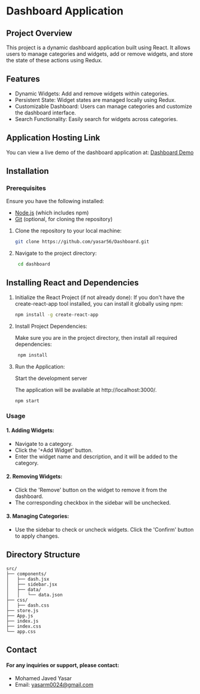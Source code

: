 # Dashboard Application

## Project Overview

This project is a dynamic dashboard application built using React. It allows users to manage categories and widgets, add or remove widgets, and store the state of these actions using Redux.

## Features

- Dynamic Widgets: Add and remove widgets within categories.
- Persistent State: Widget states are managed locally using Redux.
- Customizable Dashboard: Users can manage categories and customize the dashboard interface.
- Search Functionality: Easily search for widgets across categories.


## Application Hosting Link

You can view a live demo of the dashboard application at: [Dashboard Demo](https://dashboardcloud.netlify.app/)

## Installation

### Prerequisites

Ensure you have the following installed:

- [Node.js](https://nodejs.org/) (which includes npm)
- [Git](https://git-scm.com/) (optional, for cloning the repository)


1. Clone the repository to your local machine:

   ```bash
   git clone https://github.com/yasar56/Dashboard.git

2. Navigate to the project directory:

   ```bash
    cd dashboard

## Installing React and Dependencies


1. Initialize the React Project (if not already done):
   If you don't have the create-react-app tool installed, you can install it globally using npm:

     ```bash
     npm install -g create-react-app

2. Install Project Dependencies:

   Make sure you are in the project directory, then install all required dependencies:

   ```bash
    npm install

3. Run the Application:
    
    Start the development server
    
    The application will be available at http://localhost:3000/.


    ```bash
    npm start

### Usage

#### 1. Adding Widgets:

- Navigate to a category.
- Click the '+Add Widget' button.
- Enter the widget name and description, and it will be added to the category.

#### 2. Removing Widgets:

- Click the 'Remove' button on the widget to remove it from the dashboard.
- The corresponding checkbox in the sidebar will be unchecked.

#### 3. Managing Categories:

- Use the sidebar to check or uncheck widgets. Click the 'Confirm' button to apply changes.



## Directory Structure

    src/
    ├── components/
    │   ├── dash.jsx
    │   ├── sidebar.jsx
    │   ├── data/
    │   │   └── data.json
    ├── css/
    │   ├── dash.css
    ├── store.js
    ├── App.js
    ├── index.js
    ├── index.css
    └── app.css


## Contact

#### For any inquiries or support, please contact:

- Mohamed Javed Yasar
- Email: yasarm0024@gmail.com